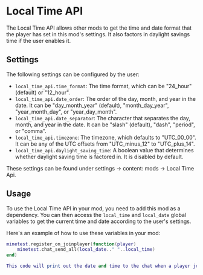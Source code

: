 # Local Time API

The Local Time API allows other mods to get the time and date format that the player has set in this mod's settings. It also factors in daylight savings time if the user enables it.

## Settings

The following settings can be configured by the user:

- `local_time_api.time_format`: The time format, which can be "24_hour" (default) or "12_hour".
- `local_time_api.date_order`: The order of the day, month, and year in the date. It can be "day_month_year" (default), "month_day_year", "year_month_day", or "year_day_month".
- `local_time_api.date_separator`: The character that separates the day, month, and year in the date. It can be "slash" (default), "dash", "period", or "comma".
- `local_time_api.timezone`: The timezone, which defaults to "UTC_00_00". It can be any of the UTC offsets from "UTC_minus_12" to "UTC_plus_14".
- `local_time_api.daylight_saving_time`: A boolean value that determines whether daylight saving time is factored in. It is disabled by default.

These settings can be found under settings -> content: mods -> Local Time Api.

## Usage

To use the Local Time API in your mod, you need to add this mod as a dependency. You can then access the `local_time` and `local_date` global variables to get the current time and date according to the user's settings.

Here's an example of how to use these variables in your mod:

```lua
minetest.register_on_joinplayer(function(player)
    minetest.chat_send_all(local_date.." "..local_time)
end)

This code will print out the date and time to the chat when a player joins the world, with a space separating them.

